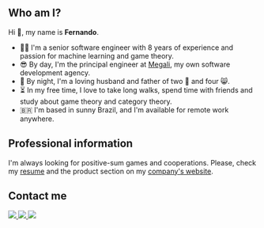 ## Who am I?

Hi 👋, my name is **Fernando**.

- 👨‍💻 I'm a senior software engineer with 8 years of experience and passion for machine learning and game theory.
- 😎 By day, I'm the principal engineer at [Megali](https://megali.dev), my own software development agency.
- 🌃 By night, I'm a loving husband and father of two 🐶 and four 😸.
- ⏳ In my free time, I love to take long walks, spend time with friends and study about game theory and category theory.
- 🇧🇷 I'm based in sunny Brazil, and I'm available for remote work anywhere.

## Professional information

I'm always looking for positive-sum games and cooperations. Please, check my [resume](https://fernando.megali.dev) and the product section on my [company's website](https://megali.dev).

## Contact me

<a href="mailto:fernando.canteruccio@gmail.com">
  <img src="https://img.shields.io/badge/Gmail-D14836?style=for-the-badge&logo=gmail&logoColor=white" />
</a>

<a href="https://www.linkedin.com/in/fernando-canteruccio">
  <img src="https://img.shields.io/badge/LinkedIn-0077B5?style=for-the-badge&logo=linkedin&logoColor=white" />
</a>

<a href="https://discord.gg/W7w9K72N">
  <img src="https://img.shields.io/badge/Discord-7289DA?style=for-the-badge&logo=discord&logoColor=white" />
</a>
